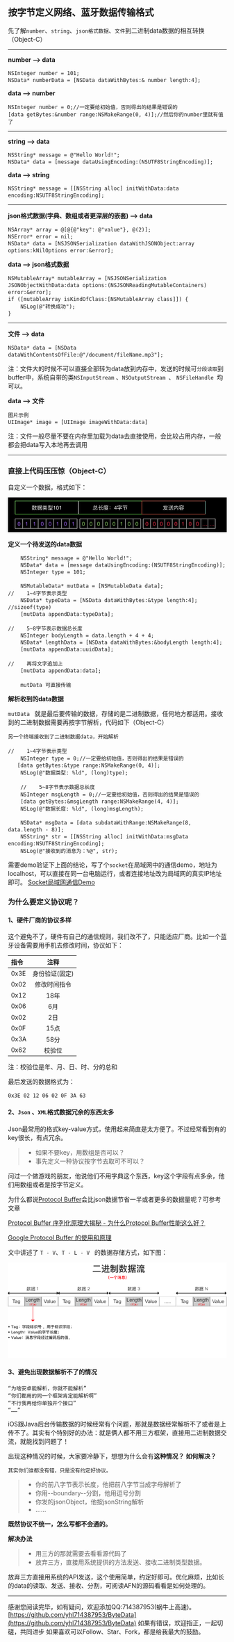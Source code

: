 ## 按字节定义网络、蓝牙数据传输格式

先了解`number`、`string`、`json格式数据`、`文件`到二进制data数据的相互转换（Object-C）

---
**number --> data**

```
NSInteger number = 101;
NSData* numberData = [NSData dataWithBytes:& number length:4];

```

**data --> number**

```
NSInteger number = 0;//一定要给初始值，否则得出的结果是错误的
[data getBytes:&number range:NSMakeRange(0, 4)];//然后你的number里就有值了

```

---
**string --> data**

```
NSString* message = @"Hello World!";
NSData* data = [message dataUsingEncoding:(NSUTF8StringEncoding)];
```

**data --> string**

```
NSString* message = [[NSString alloc] initWithData:data encoding:NSUTF8StringEncoding];
```
---

**json格式数据(字典、数组或者更深层的嵌套) --> data**

```
NSArray* array = @[@{@"key": @"value"}, @(2)];
NSError* error = nil;
NSData* data = [NSJSONSerialization dataWithJSONObject:array options:kNilOptions error:&error];
```

**data --> json格式数据**

```
NSMutableArray* mutableArray = [NSJSONSerialization JSONObjectWithData:data options:(NSJSONReadingMutableContainers) error:&error];
if ([mutableArray isKindOfClass:[NSMutableArray class]]) {
	NSLog(@"转换成功");
}
```

---
**文件 --> data**

```
NSData* data = [NSData dataWithContentsOfFile:@"/document/fileName.mp3"];
```

注：文件大的时候不可以直接全部转为data放到内存中，发送的时候可`分段读取`到buffer中，系统自带的类`NSInputStream` 、`NSOutputStream `、 `NSFileHandle `均可以。

**data --> 文件**

```
图片示例
UIImage* image = [UIImage imageWithData:data]

```

注：文件一般尽量不要在内存里加载为data去直接使用，会比较占用内存，一般都会把data写入本地再去调用

---


### 直接上代码压压惊（Object-C）

自定义一个数据，格式如下：

![自定义数据](image/pic1.png)

**定义一个待发送的data数据**

```
    NSString* message = @"Hello World!";
    NSData* data = [message dataUsingEncoding:(NSUTF8StringEncoding)];
    NSInteger type = 101;
    
    NSMutableData* mutData = [NSMutableData data];
//    1~4字节表示类型
    NSData* typeData = [NSData dataWithBytes:&type length:4]; //sizeof(type)
    [mutData appendData:typeData];
    
//    5~8字节表示数据总长度
    NSInteger bodyLength = data.length + 4 + 4;
    NSData* lengthData = [NSData dataWithBytes:&bodyLength length:4];
    [mutData appendData:uuidData];
    
//    再将文字追加上
    [mutData appendData:data];
    
    mutData 可直接传输

```

**解析收到的data数据**

`mutData ` 就是最后要传输的数据，存储的是二进制数据，任何地方都适用。接收到的二进制数据需要再按字节解析，代码如下（Object-C）

```
另一个终端接收到了二进制数据data，开始解析

//    1~4字节表示类型
	NSInteger type = 0;//一定要给初始值，否则得出的结果是错误的
   [data getBytes:&type range:NSMakeRange(0, 4)];
	NSLog(@"数据类型: %ld", (long)type);
        
	//    5~8字节表示数据总长度
	NSInteger msgLength = 0;//一定要给初始值，否则得出的结果是错误的
	[data getBytes:&msgLength range:NSMakeRange(4, 4)];
	NSLog(@"数据长度: %ld", (long)msgLength);
        
	NSData* msgData = [data subdataWithRange:NSMakeRange(8, data.length - 8)];
	NSString* str = [[NSString alloc] initWithData:msgData encoding:NSUTF8StringEncoding];
	NSLog(@"接收到的消息为：%@", str);

```

需要demo验证下上面的结论，写了个`socket`在局域网中的通信demo，地址为localhost，可以直接在同一台电脑运行，或者连接地址改为局域网的真实IP地址即可。
[Socket局域网通信Demo](https://www.baidu.com)

### 为什么要定义协议呢？

#### 1、硬件厂商的协议多样
这个避免不了，硬件有自己的通信规则，我们改不了，只能适应厂商。比如一个蓝牙设备需要用手机去修改时间，协议如下：

| 指令  | 注释     |
|:---- |:------------:| 
| 0x3E | 身份验证(固定)     | 
| 0x02 | 修改时间指令       |                  
| 0x12 | 18年          |              
| 0x06 | 6月           |              
| 0x02 | 2日           |              
| 0x0F | 15点          |              
| 0x3A | 58分          |                          
| 0x62 | 校验位			|

注：校验位是年、月、日、时、分的总和

最后发送的数据格式为：

```
0x3E 02 12 06 02 0F 3A 63
```

#### 2、`Json` 、`XML`格式数据冗余的东西太多
Json最常用的格式key-value方式，使用起来简直是太方便了。不过经常看到有的key很长，有点冗余。
>* 如果不要key，用数组是否可以？
>* 事先定义一种协议按字节去取可不可以？

问过一个做游戏的朋友，他说他们不用字典这个东西，key这个字段有点多余，他们用数组或者是按字节定义。

为什么都说[Protocol Buffer]()会比json数据节省一半或者更多的数据量呢？可参考文章

[Protocol Buffer 序列化原理大揭秘 - 为什么Protocol Buffer性能这么好？](https://blog.csdn.net/carson_ho/article/details/70568606)

[Google Protocol Buffer 的使用和原理](https://www.ibm.com/developerworks/cn/linux/l-cn-gpb/index.html)

文中讲述了 `T - V`、`T - L - V ` 的数据存储方式，如下图：

![此图源自于上面的文章](image/pic2.png)

#### 3、避免出现数据解析不了的情况

```
“为啥安卓能解析，你就不能解析”
“你们都用的同一个框架肯定能解析啊”
“不行我再给你单独开个接口”
“……”
```

iOS跟Java后台传输数据的时候经常有个问题，那就是数据经常解析不了或者是上传不了。其实有个特别好的办法：就是俩人都不用三方框架，直接用二进制数据交流，就能找到问题了！

出现这种情况的时候，大家要冷静下，想想为什么会有**这种情况？** **如何解决？**

```
其实你们谁都没有错，只是没有约定好协议。
```
>* 你的前八字节表示长度，他把前八字节当成字母解析了
>* 你用--boundary--分割，他用逗号分割
>* 你发的jsonObject，他按jsonString解析
>* ……

**既然协议不统一，怎么写都不会通的。**

**解决办法**
>* 用三方的那就需要去看看源代码了
>* 放弃三方，直接用系统提供的方法发送、接收二进制类型数据。

放弃三方直接用系统的API发送，这个使用简单，约定好即可。优化麻烦，比如长的data的读取、发送、接收、分割，可阅读AFN的源码看看是如何处理的。

---
感谢您阅读完毕，如有疑问，欢迎添加QQ:714387953(蜗牛上高速)。
[https://github.com/yhl714387953/ByteData](https://github.com/yhl714387953/ByteData)
如果有错误，欢迎指正，一起切磋，共同进步
如果喜欢可以Follow、Star、Fork，都是给我最大的鼓励。
